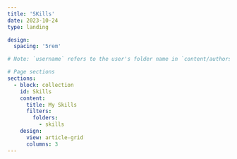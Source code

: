 ```yaml
---
title: 'SKills'
date: 2023-10-24
type: landing

design:
  spacing: '5rem'

# Note: `username` refers to the user's folder name in `content/authors/`

# Page sections
sections:
  - block: collection
    id: Skills
    content:
      title: My Skills
      filters:
        folders:
          - skills
    design:
      view: article-grid
      columns: 3
---
```

